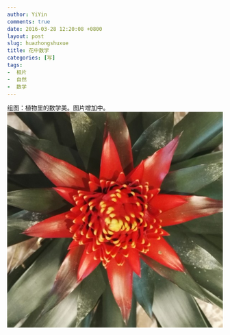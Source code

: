 ```yaml
---
author: YiYin
comments: true
date: 2016-03-28 12:20:08 +0800
layout: post
slug: huazhongshuxue
title: 花中数学
categories: [写]
tags:
-  相片
-  自然
-  数学
---
```

组图：植物里的数学美。图片增加中。<br/>
<a href="\public\images\duku\15.jpg" data-lightbox="hjh" light><img src="\public\images\duku\15_1.jpg"></a>
<a href="\public\images\duku\16.jpg" data-lightbox="hjh" light></a>
<a href="\public\images\duku\14.jpg" data-lightbox="hjh" light></a>
